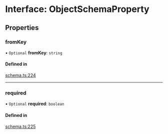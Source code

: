 # Interface: ObjectSchemaProperty

## Properties

### fromKey

• `Optional` **fromKey**: `string`

#### Defined in

[schema.ts:224](https://github.com/coda/packs-sdk/blob/main/schema.ts#L224)

___

### required

• `Optional` **required**: `boolean`

#### Defined in

[schema.ts:225](https://github.com/coda/packs-sdk/blob/main/schema.ts#L225)

